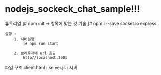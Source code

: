 # nodejs_sockeck_chat_sample!!!


튜토리얼
    ]# npm init
    	=> 항목에 맞는 것 기술
    ]# npm i --save socket.io express
    
    
    
    실행 : 
    	1. 서버실행
    		]# npm run start
    		
    	2. 브라우저에 url 호출
    		http//localhost:3001
    
  
  파일 구조
  	client.html : 
  	server.js : 서버
